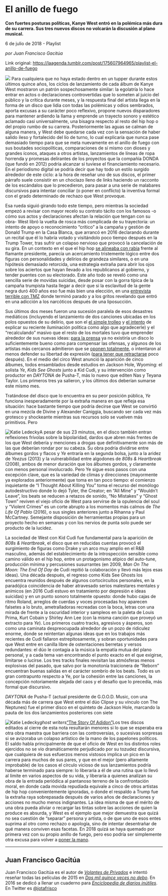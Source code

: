 # El anillo de fuego

**Con fuertes posturas políticas, Kanye West entró en la polémica más dura de su carrera. Sus tres nuevos discos no volcarán la discusión al plano musical.**

6 de julio de 2018 - Playlist

_por Juan Francisco Gacitúa_

Link original: https://laagenda.tumblr.com/post/175607964965/playlist-el-anillo-de-fuego

![](https://64.media.tumblr.com/fb5a6feed3353ab686b86f972a1f5a00/tumblr_inline_pbg7lbMjEk1t6q87u_500.jpg)
Para cualquiera que no haya estado dentro en un tupper durante estos últimos quince años, los ciclos de lanzamiento de cada álbum de Kanye West mostraron un patrón sospechosamente similar: la egolatría lo hace entrar en actos o declaraciones controvertidas que lo someten al juicio del público y la crítica durante meses, y la respuesta final del artista llega en la forma de un disco que lidia con todas las polémicas y odios sembrados, aporta excusas a su carácter poco reflexivo, propone nuevos disparadores para mantener ardiendo la llama y emprende un trayecto sonoro y estético aclamado casi universalmente, una bisagra respecto al resto del hip hop o del propio rumbo de su carrera. Posteriormente las aguas se calman de alguna manera, y West debe quedarse cada vez con la sensación de haber salido ileso y fortalecido del lío de turno, lo cual explicaría que nunca pase demasiado tiempo para que se meta nuevamente en el anillo de fuego con sus boutades sociopolíticas, comparaciones de sí mismo con dioses y grandes íconos, ataques a otros artistas, lanzamientos de líneas de ropa horrenda y promesas delirantes de los proyectos que la compañía DONDA (que fundó en 2012) podría alcanzar si tuviese el financiamiento necesario. En el periodismo digital se podría decir que hay todo un estilo surgido alrededor de este ciclo: a la hora de reseñar uno de sus discos, el primer párrafo suele consistir en un choclazo lleno de links haciendo un racconto de los escándalos que lo precedieron, para pasar a una serie de malabares discursivos para intentar conciliar (o poner en conflicto) la inventiva formal con el grado determinado de rechazo que West provoque.

Esa rueda siguió girando todo este tiempo, pero mientras la sociedad empezó a revisar con mayor recelo su contrato tácito con los famosos -o cómo sus actos y declaraciones afectan la relación que tengan con su obra- West libró la vuelta de rosca más complicada de su trayectoria: un intento de apoyo o reconocimiento “crítico” a la campaña y gestión de Donald Trump en la Casa Blanca, que arrancó en 2016 declarando durante un recital que él lo habría votado y visitándolo poco tiempo después en la Trump Tower, tras sufrir un colapso nervioso que provocó la cancelación de su gira. En un contexto en el que el hip hop [se alineaba con rabia](http://laagenda.buenosaires.gob.ar/post/154477878075/la-tribu-retoma-su-b%C3%BAsqueda) frente al flamante presidente, parecía un acercamiento tristemente lógico entre dos figuras con personalidades y delirios de grandeza similares, o en una hipótesis demasiado retorcida, una estrategia extraña para abrir los ojos sobre los aciertos que hayan llevado a los republicanos al gobierno, y tender puentes con su electorado. Este año todo se reveló como una sencilla serie de movidas suicidas, desde posar con la gorra típica de la campaña trumpista hasta llegar a decir que si la esclavitud de la gente negra duró 400 años eso fue más bien una elección, en una [entrevista terrible con TMZ](https://www.youtube.com/watch?v=IeA7lvC1ego) donde terminó parado y a los gritos revelando que entró en una adicción a los narcóticos después de una liposucción.

Sus últimos dos meses fueron una sucesión paralela de esos desastres mediáticos (incluyendo el lanzamiento de dos canciones ubicadas en los polos opuestos de su delirio, que son el [el simple trolleo](https://t.umblr.com/redirect?z=https%3A%2F%2Fopen.spotify.com%2Falbum%2F2hTxwsnzU7h15XcAUWSME8&t=ZTMyYmI3MDlmMzlmYzRjNjRjNzdlMzMyMWNmMzU3M2M2NGU5MzUzZSxMR2w0VUZBOA%3D%3D&b=t%3AXDz46txpppLgDp7rJlWQpw&p=https%3A%2F%2Flaagenda.tumblr.com%2Fpost%2F175607964965%2Fplaylist-el-anillo-de-fuego&m=1&ts=1705438120) y [el intento](https://t.umblr.com/redirect?z=https%3A%2F%2Fopen.spotify.com%2Falbum%2F1PkFK7nfqX9jEMaIA8O12Y&t=Njk3YjMxMjk1ZWRiNDdjMmQxNWFmMDRiZDc4OWU5OGNjMTVkYTM5MixMR2w0VUZBOA%3D%3D&b=t%3AXDz46txpppLgDp7rJlWQpw&p=https%3A%2F%2Flaagenda.tumblr.com%2Fpost%2F175607964965%2Fplaylist-el-anillo-de-fuego&m=1&ts=1705438120) de explicar su reciente iluminación política como algo que agradecerle) y el “recalculando” masivo que el resto de los mortales tuvo que emprender alrededor de sus nuevas ideas: [para la prensa](https://pitchfork.com/thepitch/kanye-west-and-why-the-myth-of-genius-must-die/) ya no existiría un disco lo suficientemente bueno como para compensar las ofensas, y algunos de los artistas más cercanos admitieron que se [oponen totalmente](https://pitchfork.com/news/pusha-t-says-he-is-totally-against-kanyes-political-views-watch/), o intentaron al menos defender su libertad de expresión ([para tener que retractarse](https://www.washingtonpost.com/news/arts-and-entertainment/wp/2018/04/27/chance-the-rapper-apologizes-for-defending-kanye-wests-pro-trump-tweets/?noredirect=on&utm_term=.252c15be86f0) poco después). En el medio del circo West anunció la aparición de cinco álbumes, todos ensamblados desde estudios en Jackson Hole, Wyoming: el solista *Ye*, *Kids See Ghosts* junto a Kid Cudi, y su intervención como productor en *DAYTONA* de Pusha-T, más lo nuevo que editen Nas y Teyana Taylor. Los primeros tres ya salieron, y los últimos dos deberían sumarse este mismo mes.

Tratándose del disco que lo encuentra en su peor posición pública, *Ye* funciona inesperadamente por la extraña manera en que refleja esa situación: hace bastante tiempo que podría decirse que West se convirtió en una mezcla de Divine y Alexander Caniggia, buscando ser cada vez más grotesco y shockeante mientras sus recursos solo se vuelven más primitivos. Pero 

![Katie Ledecky](https://64.media.tumblr.com/7c076b8f856970205cdd1b4eeacbcb7b/tumblr_inline_pbg7lcvsqM1t6q87u_400.png)A pesar de sus 23 minutos, en el disco también entran reflexiones frívolas sobre la bipolaridad, dardos que abren más frentes de los que West debería y menciones a drogas que definitivamente son más de las que deberían rondar por su cabeza. Su obra podría dividirse entre álbumes gordos y flacos y *Ye* entraría en la segunda bolsa, junto a la aridez de *Yeezus* (2013) y la vulnerabilidad entre algodones de *808s & Heartbreak* (2008), ambos de menor duración que los álbumes gordos, y claramente con menos personal involucrado. Pero Ye sigue esos pasos con una excepción clave, que es la variedad de climas y direcciones (mayormente ya explorados anteriormente) que toma en tan poco tiempo: el comienzo inquietante de “I Thought About Killing You” toma el recurso del monólogo autodestructivo donde lo dejó Tyler, the Creator; en “All Mine” y “Wouldn’t Leave”, los beats se reducen a retazos de sonido, “No Mistakes” y “Ghost Town” reviven el viejo oficio de West para servirse de la opulencia del soul y “Violent Crimes” es un corte abrupto a los momentos más calmos de *The Life Of Pablo* (2016), o sus singles anteriores junto a Rihanna y Paul McCartney. Semejante disposición de herramientas propias para un proyecto hecho en semanas y con los nervios de punta solo puede ser producto de la lucidez.


La sociedad de West con Kid Cudi fue fundamental para la aparición de *808s & Heartbreak*, el disco que en reducidas cuentas provocó el surgimiento de figuras como Drake y un arco muy amplio en el R&B masculino, además del establecimiento de la introspección sensible como camino válido en el hip hop, entre un protagonismo atípico del auto-tune, producción mínima y percusiones susurrantes (en 2009, *Man On The Moon: The End Of Day* de Cudi repitió la colaboración y llevó más lejos esas ideas). Una década después, el regreso como Kids See Ghosts los encuentra reunidos después de algunos cortocircuitos personales, en la paradójica coincidencia de haber atravesado serios malestares mentales y anímicos (en 2016 Cudi estuvo en tratamiento por depresión e ideas suicidas) y en un punto sonoro totalmente opuesto: donde hubo cajas de ritmo Roland, arreglos de cuerdas y voces procesadas hoy aparecen falsetes a lo bruto, ametralladoras recreadas con la boca, letras con una mirada de frente a la oscuridad interior y sampleos en la paleta de Louis Prima, Kurt Cobain y Shirley Ann Lee (con la misma canción que proveyó un extracto para *Ye*). Los primeros cuatro tracks, agresivos y ásperos, son como una caminata despreocupada alrededor de un pozo de ridiculez enorme, donde se reintentan algunas ideas que en los trabajos más recientes de Cudi fallaron estrepitosamente, y sobran oportunidades para que West entre en canilla libre de ostentaciones berretas y versos redundantes: el dúo le contagia a la música la empatía mutua del plano personal, y a cada tema van encontrando el punto exacto en el que exigirse, limitarse o lucirse. Los tres tracks finales revisitan las atmósferas menos explosivas del pasado, que salvo por la monotonía traicionera de “Reborn” encuentran buenas salidas en el carácter sombrío de los beats. Todo es un gran contrapunto respecto a Ye, por la cohesión entre las canciones, la concepción notoriamente alejada del caos y el desafío que lo precedía, más formal que discursivo.

*DAYTONA* de Pusha-T (actual presidente de G.O.O.D. Music, con una década más de carrera que West entre el dúo Clipse y su vínculo con The Neptunes) fue el primer disco en el quinteto de Jackson Hole, marcando la pauta de los dos lanzamientos posteriores con siete 

![Katie Ledecky](https://64.media.tumblr.com/795942fdce1550664fc5bdf9ce2107e5/tumblr_inline_pbg7lcbALk1t6q87u_400.jpg)*ghost writers*[“The Story Of Adidon”](https://t.umblr.com/redirect?z=https%3A%2F%2Fsoundcloud.com%2Fpushat%2Fthe-story-of-adidon&t=ZTU0ODRkNjBmYTRmY2MwM2NhZTNlZGI3ZTE0ODljMDM3ZDJiNzg1NyxMR2w0VUZBOA%3D%3D&b=t%3AXDz46txpppLgDp7rJlWQpw&p=https%3A%2F%2Flaagenda.tumblr.com%2Fpost%2F175607964965%2Fplaylist-el-anillo-de-fuego&m=1&ts=1705438120)Los tres discos editados al cierre de esta nota resultarán menores si lo que se esperaba era otra obra maestra que barriera con las controversias, o sucesivas sorpresas si se avizoraba un colapso artístico de la mano de los papelones políticos. El saldo habla principalmente de que el oficio de West en los distintos roles ejercidos no se vio dramáticamente perjudicado por su tozudez discursiva, que cualquiera de sus esfuerzos menos vistosos implica un pico en la carrera para muchos de sus pares, y que en el mejor (pero altamente improbable) de los casos el círculo vicioso de sus lanzamientos podría haberse terminado para siempre: lo liberaría a él de una rutina que lo llevó al límite en varios aspectos de su vida, y liberaría a quienes analizan su obra de la entrada periódica al pantanoso terreno de la confrontación moral, en donde cada movida repudiada equivale a cinco de otros artistas de hip hop convenientemente ignoradas, o donde el respaldo a Trump fue la extraña raya sobrepasada después de varios años de declaraciones y acciones no mucho menos indignantes. La idea misma de que el mérito de una obra pueda aliviar o recargar las tintas sobre las acciones de quien la produce es absurda, y West es el ejemplo que mejor demuestra que quizá no sea cuestión de “separar” persona y artista, o de que uno de esos entes suprima al otro como rechazo o apología, sino de intentar desentrañar de qué manera conviven esas facetas. En 2018 quizá se haya quemado por primera vez con su propio anillo de fuego, pero eso podría ser simplemente otra excusa para volver a [poner la mano](https://genius.com/14697304).

  




---

Juan Francisco Gacitúa
----------------------

 Juan Francisco Gacitúa es el autor de [*Volantes de Privados*](http://volantesdeprivados.blogspot.com/) e intentó reseñar todas las películas de 2015 en [*Dos mil quince veces no debo*](http://2015vecesnodebo.tumblr.com/). En 2016 se dedicó a llenar un cuaderno para [*Enciclopedia de diarios inútiles*](http://diariosinutiles.tumblr.com/). En Twitter es [@jotafrisco](https://twitter.com/jotafrisco) 

